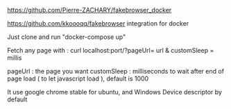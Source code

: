 https://github.com/Pierre-ZACHARY/fakebrowser_docker

https://github.com/kkoooqq/fakebrowser integration for docker

Just clone and run "docker-compose up"

Fetch any page with :
curl localhost:port/?pageUrl= url & customSleep = millis

pageUrl : the page you want 
customSleep : milliseconds to wait after end of page load ( to let javascript load ), default is 1000

It use google chrome stable for ubuntu, and Windows Device descriptor by default 

